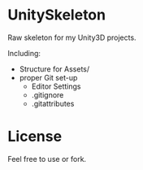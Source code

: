 # UnitySkeleton
Raw skeleton for my Unity3D projects.

Including:
* Structure for Assets/
* proper Git set-up
	* Editor Settings
	* .gitignore
	* .gitattributes

# License
Feel free to use or fork.
